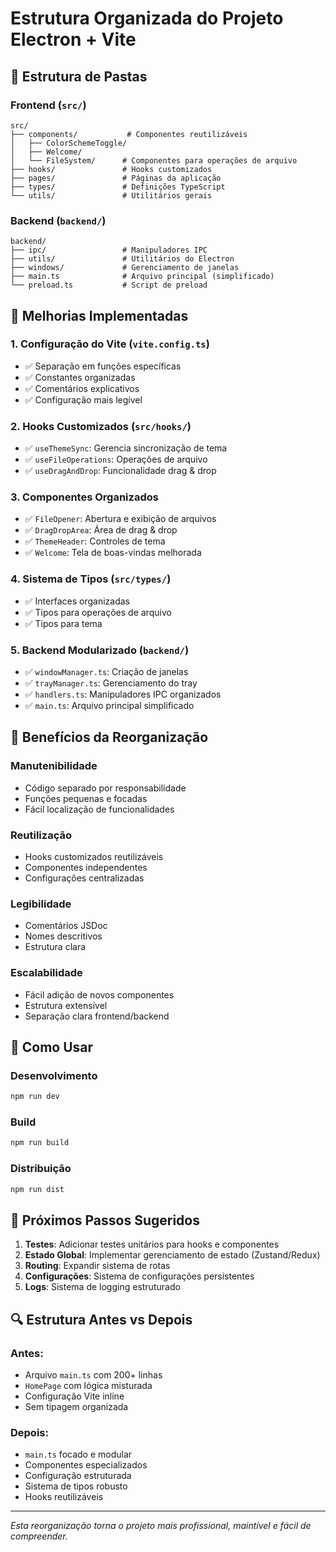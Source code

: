 # Estrutura Organizada do Projeto Electron + Vite

## 📁 Estrutura de Pastas

### Frontend (`src/`)

```
src/
├── components/           # Componentes reutilizáveis
│   ├── ColorSchemeToggle/
│   ├── Welcome/
│   └── FileSystem/      # Componentes para operações de arquivo
├── hooks/               # Hooks customizados
├── pages/               # Páginas da aplicação
├── types/               # Definições TypeScript
└── utils/               # Utilitários gerais
```

### Backend (`backend/`)

```
backend/
├── ipc/                 # Manipuladores IPC
├── utils/               # Utilitários do Electron
├── windows/             # Gerenciamento de janelas
├── main.ts              # Arquivo principal (simplificado)
└── preload.ts           # Script de preload
```

## 🔧 Melhorias Implementadas

### 1. **Configuração do Vite** (`vite.config.ts`)

- ✅ Separação em funções específicas
- ✅ Constantes organizadas
- ✅ Comentários explicativos
- ✅ Configuração mais legível

### 2. **Hooks Customizados** (`src/hooks/`)

- ✅ `useThemeSync`: Gerencia sincronização de tema
- ✅ `useFileOperations`: Operações de arquivo
- ✅ `useDragAndDrop`: Funcionalidade drag & drop

### 3. **Componentes Organizados**

- ✅ `FileOpener`: Abertura e exibição de arquivos
- ✅ `DragDropArea`: Área de drag & drop
- ✅ `ThemeHeader`: Controles de tema
- ✅ `Welcome`: Tela de boas-vindas melhorada

### 4. **Sistema de Tipos** (`src/types/`)

- ✅ Interfaces organizadas
- ✅ Tipos para operações de arquivo
- ✅ Tipos para tema

### 5. **Backend Modularizado** (`backend/`)

- ✅ `windowManager.ts`: Criação de janelas
- ✅ `trayManager.ts`: Gerenciamento do tray
- ✅ `handlers.ts`: Manipuladores IPC organizados
- ✅ `main.ts`: Arquivo principal simplificado

## 🎯 Benefícios da Reorganização

### **Manutenibilidade**

- Código separado por responsabilidade
- Funções pequenas e focadas
- Fácil localização de funcionalidades

### **Reutilização**

- Hooks customizados reutilizáveis
- Componentes independentes
- Configurações centralizadas

### **Legibilidade**

- Comentários JSDoc
- Nomes descritivos
- Estrutura clara

### **Escalabilidade**

- Fácil adição de novos componentes
- Estrutura extensível
- Separação clara frontend/backend

## 🚀 Como Usar

### **Desenvolvimento**

```bash
npm run dev
```

### **Build**

```bash
npm run build
```

### **Distribuição**

```bash
npm run dist
```

## 📝 Próximos Passos Sugeridos

1. **Testes**: Adicionar testes unitários para hooks e componentes
2. **Estado Global**: Implementar gerenciamento de estado (Zustand/Redux)
3. **Routing**: Expandir sistema de rotas
4. **Configurações**: Sistema de configurações persistentes
5. **Logs**: Sistema de logging estruturado

## 🔍 Estrutura Antes vs Depois

### **Antes:**

- Arquivo `main.ts` com 200+ linhas
- `HomePage` com lógica misturada
- Configuração Vite inline
- Sem tipagem organizada

### **Depois:**

- `main.ts` focado e modular
- Componentes especializados
- Configuração estruturada
- Sistema de tipos robusto
- Hooks reutilizáveis

---

_Esta reorganização torna o projeto mais profissional, maintível e fácil de compreender._
